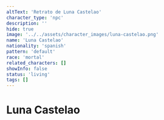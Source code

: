 ```yaml
---
altText: 'Retrato de Luna Castelao'
character_type: 'npc'
description: ''
hide: true
image: '../../assets/character_images/luna-castelao.png'
name: 'Luna Castelao'
nationality: 'spanish'
pattern: 'default'
race: 'mortal'
related_characters: []
showInfo: false
status: 'living'
tags: []
---
```


# Luna Castelao
